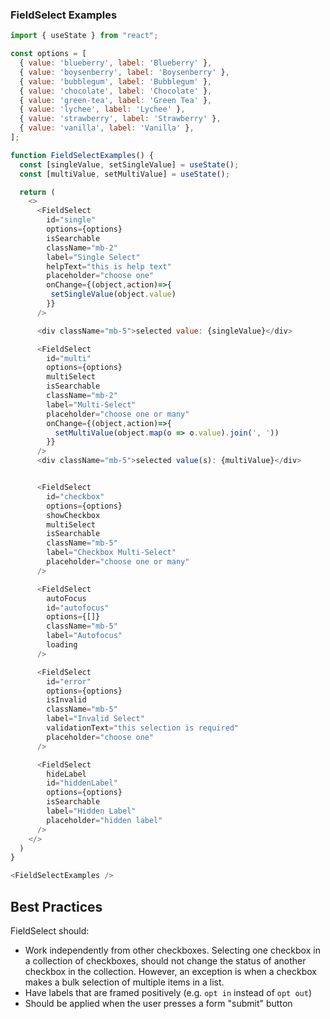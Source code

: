 ### FieldSelect Examples

```js
import { useState } from "react";

const options = [
  { value: 'blueberry', label: 'Blueberry' },
  { value: 'boysenberry', label: 'Boysenberry' },
  { value: 'bubblegum', label: 'Bubblegum' },
  { value: 'chocolate', label: 'Chocolate' },
  { value: 'green-tea', label: 'Green Tea' },
  { value: 'lychee', label: 'Lychee' },
  { value: 'strawberry', label: 'Strawberry' },
  { value: 'vanilla', label: 'Vanilla' },
];

function FieldSelectExamples() {
  const [singleValue, setSingleValue] = useState();
  const [multiValue, setMultiValue] = useState();

  return (
    <>
      <FieldSelect
        id="single"
        options={options}
        isSearchable
        className="mb-2"
        label="Single Select"
        helpText="this is help text"
        placeholder="choose one"
        onChange={(object,action)=>{
         setSingleValue(object.value)
        }}
      />

      <div className="mb-5">selected value: {singleValue}</div>

      <FieldSelect
        id="multi"
        options={options}
        multiSelect
        isSearchable
        className="mb-2"
        label="Multi-Select"
        placeholder="choose one or many"
        onChange={(object,action)=>{
          setMultiValue(object.map(o => o.value).join(', '))
        }}
      />
      <div className="mb-5">selected value(s): {multiValue}</div>


      <FieldSelect
        id="checkbox"
        options={options}
        showCheckbox
        multiSelect
        isSearchable
        className="mb-5"
        label="Checkbox Multi-Select"
        placeholder="choose one or many"
      />

      <FieldSelect
        autoFocus
        id="autofocus"
        options={[]}
        className="mb-5"
        label="Autofocus"
        loading
      />

      <FieldSelect
        id="error"
        options={options}
        isInvalid
        className="mb-5"
        label="Invalid Select"
        validationText="this selection is required"
        placeholder="choose one"
      />

      <FieldSelect
        hideLabel
        id="hiddenLabel"
        options={options}
        isSearchable
        label="Hidden Label"
        placeholder="hidden label"
      />
    </>
  )
}

<FieldSelectExamples />
```

## Best Practices

FieldSelect should:

* Work independently from other checkboxes. Selecting one checkbox in a collection of checkboxes, should not change the status of another checkbox in the collection. However, an exception is when a checkbox makes a bulk selection of multiple items in a list.
* Have labels that are framed positively (e.g. `opt in` instead of `opt out`)
* Should be applied when the user presses a form "submit" button
